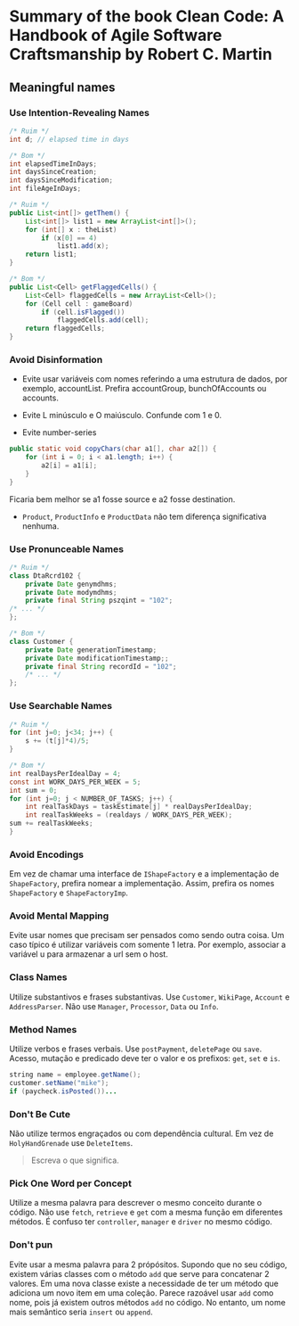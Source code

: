 # Summary of the book Clean Code: A Handbook of Agile Software Craftsmanship by Robert C. Martin

## Meaningful names

### Use Intention-Revealing Names

```java
/* Ruim */
int d; // elapsed time in days

/* Bom */
int elapsedTimeInDays;
int daysSinceCreation;
int daysSinceModification;
int fileAgeInDays;
```

```java
/* Ruim */
public List<int[]> getThem() {
	List<int[]> list1 = new ArrayList<int[]>();
	for (int[] x : theList)
		if (x[0] == 4)
			list1.add(x);
	return list1;
}

/* Bom */
public List<Cell> getFlaggedCells() {
	List<Cell> flaggedCells = new ArrayList<Cell>();
	for (Cell cell : gameBoard)
		if (cell.isFlagged())
			flaggedCells.add(cell);
	return flaggedCells;
}
```

### Avoid Disinformation
* Evite usar variáveis com nomes referindo a uma estrutura de dados, por exemplo, accountList. Prefira accountGroup, bunchOfAccounts ou accounts.
* Evite L minúsculo e O maiúsculo. Confunde com 1 e 0.

* Evite number-series
```java
public static void copyChars(char a1[], char a2[]) {
	for (int i = 0; i < a1.length; i++) {
		a2[i] = a1[i];
	}
}
```
Ficaria bem melhor se a1 fosse source e a2 fosse destination.

* ```Product```, ```ProductInfo``` e ```ProductData``` não tem diferença significativa nenhuma.

### Use Pronunceable Names
```java
/* Ruim */
class DtaRcrd102 {
	private Date genymdhms;
	private Date modymdhms;
	private final String pszqint = "102";
/* ... */
};

/* Bom */
class Customer {
	private Date generationTimestamp;
	private Date modificationTimestamp;;
	private final String recordId = "102";
	/* ... */
};
```

### Use Searchable Names
```java
/* Ruim */
for (int j=0; j<34; j++) {
	s += (t[j]*4)/5;
}

/* Bom */
int realDaysPerIdealDay = 4;
const int WORK_DAYS_PER_WEEK = 5;
int sum = 0;
for (int j=0; j < NUMBER_OF_TASKS; j++) {
	int realTaskDays = taskEstimate[j] * realDaysPerIdealDay;
	int realTaskWeeks = (realdays / WORK_DAYS_PER_WEEK);
sum += realTaskWeeks;
}
```

### Avoid Encodings
Em vez de chamar uma interface de ```IShapeFactory``` e a implementação de ```ShapeFactory```, prefira nomear a implementação. Assim, prefira os nomes ```ShapeFactory``` e ```ShapeFactoryImp```.

### Avoid Mental Mapping
Evite usar nomes que precisam ser pensados como sendo outra coisa. Um caso típico é utilizar variáveis com somente 1 letra. Por exemplo, associar a variável u para armazenar a url sem o host.

### Class Names
Utilize substantivos e frases substantivas. Use ```Customer```, ```WikiPage```, ```Account``` e ```AddressParser```. Não use ```Manager```, ```Processor```, ```Data``` ou ```Info```.

### Method Names
Utilize verbos e frases verbais. Use ```postPayment```, ```deletePage``` ou ```save```.
Acesso, mutação e predicado deve ter o valor e os prefixos: ```get```, ```set``` e ```is```.

```java
string name = employee.getName();
customer.setName("mike");
if (paycheck.isPosted())...
```

### Don't Be Cute
Não utilize termos engraçados ou com dependência cultural.
Em vez de ```HolyHandGrenade``` use ```DeleteItems```.

> Escreva o que significa.

### Pick One Word per Concept
Utilize a mesma palavra para descrever o mesmo conceito durante o código. Não use ```fetch```, ```retrieve``` e ```get``` com a mesma função em diferentes métodos.
É confuso ter ```controller```, ```manager``` e ```driver``` no mesmo código.

### Don't pun
Evite usar a mesma palavra para 2 própósitos. Supondo que no seu código, existem várias classes com o método ```add``` que serve para concatenar 2 valores. Em uma nova classe existe a necessidade de ter um método que adiciona um novo item em uma coleção. Parece razoável usar `add` como nome, pois já existem outros métodos `add` no código. No entanto, um nome mais semântico seria `insert` ou `append`.